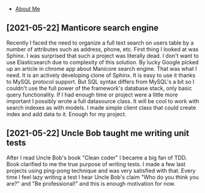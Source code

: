 * [About Me](aboutme.html)

## [2021-05-22] Manticore search engine

Recently I faced the need to organize a full text search on users table by a number of attributes such as address, phone, etc. First thing I looked at was Sphinx. I was surprised that such a project was literally dead. I don't want to use Elasticsearch due to complexity of this solution. By lucky Google picked up an article in chrome app about Manicore search engine. That was what I need. It is an actively developing clone of Sphinx. It is easy to use it thanks to MySQL protocol support. But SQL syntax differs from MySQL's a bit so I couldn't use the full power of the framework's database stack, only basic query functionality. If I had enough time or project were a little more important I possibly wrote a full datasource class. It will be cool to work with search indexes as with models. I made simple client class that could create index and add data to it. Enough for my project. 

## [2021-05-22] Uncle Bob taught me writing unit tests

After I read Uncle Bob's book "Clean coder" I became a big fan of TDD. Book clarified to me the true purpose of writing tests. I made a few last projects using ping-pong technique and was very satisfied with that. Every time I feel lazy writing a test I hear Uncle Bob's claim "Who do you think you are?" and "Be professional!" and this is enough motivation for now.
